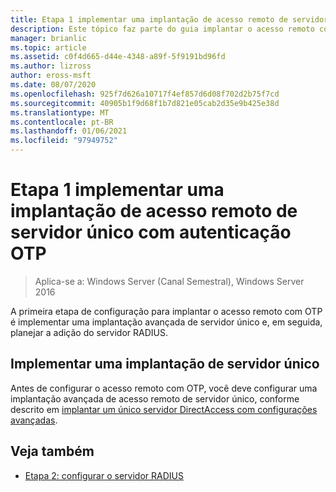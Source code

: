 ```yaml
---
title: Etapa 1 implementar uma implantação de acesso remoto de servidor único com autenticação OTP
description: Este tópico faz parte do guia implantar o acesso remoto com autenticação OTP no Windows Server 2016.
manager: brianlic
ms.topic: article
ms.assetid: c0f4d665-d44e-4348-a89f-5f9191bd96fd
ms.author: lizross
author: eross-msft
ms.date: 08/07/2020
ms.openlocfilehash: 925f7d626a10717f4ef857d6d08f702d2b75f7cd
ms.sourcegitcommit: 40905b1f9d68f1b7d821e05cab2d35e9b425e38d
ms.translationtype: MT
ms.contentlocale: pt-BR
ms.lasthandoff: 01/06/2021
ms.locfileid: "97949752"
---
```

# <a name="step-1-implement-a-single-server-remote-access-deployment-with-otp-authentication"></a>Etapa 1 implementar uma implantação de acesso remoto de servidor único com autenticação OTP

>Aplica-se a: Windows Server (Canal Semestral), Windows Server 2016

A primeira etapa de configuração para implantar o acesso remoto com OTP é implementar uma implantação avançada de servidor único e, em seguida, planejar a adição do servidor RADIUS.

## <a name="implement-a-single-server-deployment"></a>Implementar uma implantação de servidor único
Antes de configurar o acesso remoto com OTP, você deve configurar uma implantação avançada de acesso remoto de servidor único, conforme descrito em [implantar um único servidor DirectAccess com configurações avançadas](../../../directaccess/single-server-advanced/deploy-a-single-directaccess-server-with-advanced-settings.md).

## <a name="see-also"></a><a name="BKMK_Links"></a>Veja também

-   [Etapa 2: configurar o servidor RADIUS](Step-2-Configure-the-RADIUS-Server.md)

